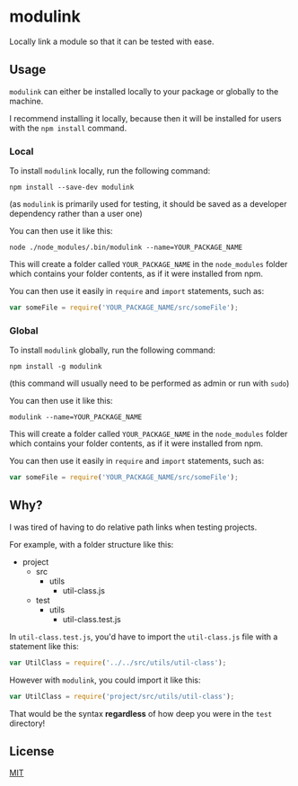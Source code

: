 # modulink

Locally link a module so that it can be tested with ease.

## Usage

`modulink` can either be installed locally to your package or globally to the machine.

I recommend installing it locally, because then it will be installed for users with the `npm install` command.

### Local

To install `modulink` locally, run the following command:

    npm install --save-dev modulink

(as `modulink` is primarily used for testing, it should be saved as a developer dependency rather than a user one)

You can then use it like this:

    node ./node_modules/.bin/modulink --name=YOUR_PACKAGE_NAME

This will create a folder called `YOUR_PACKAGE_NAME` in the `node_modules` folder which contains your folder contents, as if it were installed from npm.

You can then use it easily in `require` and `import` statements, such as:

```javascript
var someFile = require('YOUR_PACKAGE_NAME/src/someFile');
```

### Global

To install `modulink` globally, run the following command:

    npm install -g modulink

(this command will usually need to be performed as admin or run with `sudo`)

You can then use it like this:

    modulink --name=YOUR_PACKAGE_NAME

This will create a folder called `YOUR_PACKAGE_NAME` in the `node_modules` folder which contains your folder contents, as if it were installed from npm.

You can then use it easily in `require` and `import` statements, such as:

```javascript
var someFile = require('YOUR_PACKAGE_NAME/src/someFile');
```

## Why?

I was tired of having to do relative path links when testing projects.

For example, with a folder structure like this:

- project
    - src
        - utils
            - util-class.js
    - test
        - utils
            - util-class.test.js

In `util-class.test.js`, you'd have to import the `util-class.js` file with a statement like this:

```javascript
var UtilClass = require('../../src/utils/util-class');
```

However with `modulink`, you could import it like this:

```javascript
var UtilClass = require('project/src/utils/util-class');
```

That would be the syntax **regardless** of how deep you were in the `test` directory!

## License

[MIT](/LICENSE)
